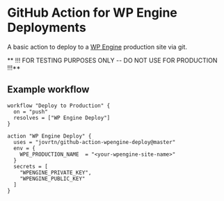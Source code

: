 # GitHub Action for WP Engine Deployments

A basic action to deploy to a [WP Engine](https://wpengine.com) production site via git.

** !!! FOR TESTING PURPOSES ONLY -- DO NOT USE FOR PRODUCTION !!!**

## Example workflow

```
workflow "Deploy to Production" {
  on = "push"
  resolves = ["WP Engine Deploy"]
}

action "WP Engine Deploy" {
  uses = "jovrtn/github-action-wpengine-deploy@master"
  env = {
    WPE_PRODUCTION_NAME  = "<your-wpengine-site-name>"
  }
  secrets = [
    "WPENGINE_PRIVATE_KEY",
    "WPENGINE_PUBLIC_KEY"
  ]
}
```
